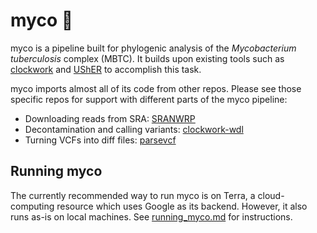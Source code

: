 # myco 🍄
myco is a pipeline built for phylogenic analysis of the _Mycobacterium tuberculosis_ complex (MBTC). It builds upon existing tools such as [clockwork](https://github.com/iqbal-lab-org/clockwork) and [UShER](https://www.nature.com/articles/s41588-021-00862-7) to accomplish this task.

myco imports almost all of its code from other repos. Please see those specific repos for support with different parts of the myco pipeline:
* Downloading reads from SRA: [SRANWRP](github.com/aofarrel/SRANWRP)
* Decontamination and calling variants: [clockwork-wdl](github.com/aofarrel/clockwork-wdl)
* Turning VCFs into diff files: [parsevcf](https://github.com/lilymaryam/parsevcf)


## Running myco
The currently recommended way to run myco is on Terra, a cloud-computing resource which uses Google as its backend. However, it also runs as-is on local machines. See [running_myco.md](./running_myco.md) for instructions.